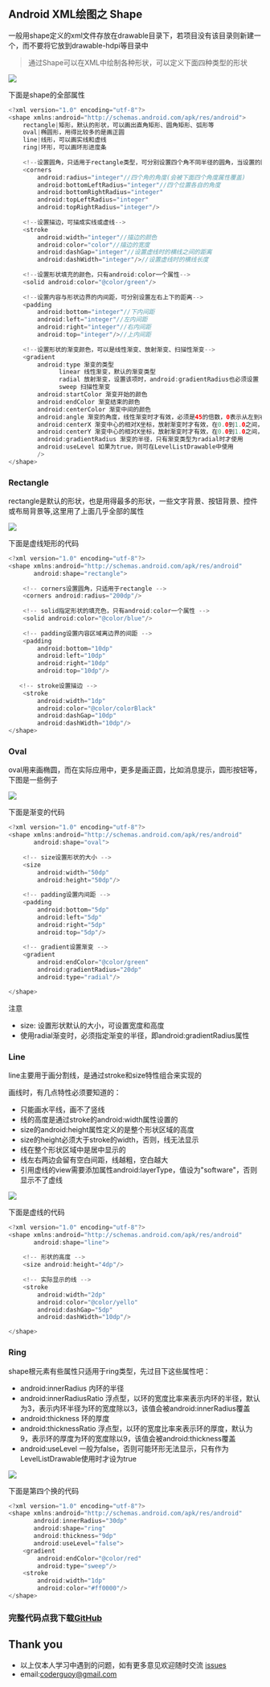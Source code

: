 ## Android XML绘图之 Shape

一般用shape定义的xml文件存放在drawable目录下，若项目没有该目录则新建一个，而不要将它放到drawable-hdpi等目录中

> 通过Shape可以在XML中绘制各种形状，可以定义下面四种类型的形状

![](https://github.com/CoderGuoy/AndroidNote/blob/master/screenshots/shape.png)

下面是shape的全部属性

```java
<?xml version="1.0" encoding="utf-8"?>
<shape xmlns:android="http://schemas.android.com/apk/res/android">
    rectangle|矩形，默认的形状，可以画出直角矩形、圆角矩形、弧形等
    oval|椭圆形，用得比较多的是画正圆
    line|线形，可以画实线和虚线
    ring|环形，可以画环形进度条
    
    <!--设置圆角，只适用于rectangle类型，可分别设置四个角不同半径的圆角，当设置的圆角半径很大时，比如200dp，就可变成弧形边了-->
    <corners
        android:radius="integer"//四个角的角度(会被下面四个角度属性覆盖)  
        android:bottomLeftRadius="integer"//四个位置各自的角度
        android:bottomRightRadius="integer"     
        android:topLeftRadius="integer"
        android:topRightRadius="integer"/>
        
    <!--设置描边，可描成实线或虚线-->
    <stroke
        android:width="integer"//描边的颜色
        android:color="color"//描边的宽度
        android:dashGap="integer"//设置虚线时的横线之间的距离
        android:dashWidth="integer"/>//设置虚线时的横线长度
        
    <!--设置形状填充的颜色，只有android:color一个属性-->
    <solid android:color="@color/green"/>
        
    <!--设置内容与形状边界的内间距，可分别设置左右上下的距离-->
    <padding
        android:bottom="integer"//下内间距
        android:left="integer"//左内间距
        android:right="integer"//右内间距
        android:top="integer"/>//上内间距
    
    <!--设置形状的渐变颜色，可以是线性渐变、放射渐变、扫描性渐变-->   
    <gradient
        android:type 渐变的类型
              linear 线性渐变，默认的渐变类型
              radial 放射渐变，设置该项时，android:gradientRadius也必须设置
              sweep 扫描性渐变
        android:startColor 渐变开始的颜色
        android:endColor 渐变结束的颜色
        android:centerColor 渐变中间的颜色
        android:angle 渐变的角度，线性渐变时才有效，必须是45的倍数，0表示从左到右，90表示从下到上
        android:centerX 渐变中心的相对X坐标，放射渐变时才有效，在0.0到1.0之间，默认为0.5，表示在正中间
        android:centerY 渐变中心的相对X坐标，放射渐变时才有效，在0.0到1.0之间，默认为0.5，表示在正中间
        android:gradientRadius 渐变的半径，只有渐变类型为radial时才使用
        android:useLevel 如果为true，则可在LevelListDrawable中使用
        />
</shape>
```

### Rectangle
rectangle是默认的形状，也是用得最多的形状，一些文字背景、按钮背景、控件或布局背景等,这里用了上面几乎全部的属性

![](https://github.com/CoderGuoy/AndroidNote/blob/master/screenshots/shape_rect.png)

下面是虚线矩形的代码
```java
<?xml version="1.0" encoding="utf-8"?>
<shape xmlns:android="http://schemas.android.com/apk/res/android"
       android:shape="rectangle">
       
    <!-- corners设置圆角，只适用于rectangle -->
    <corners android:radius="200dp"/>
    
    <!-- solid指定形状的填充色，只有android:color一个属性 -->
    <solid android:color="@color/blue"/>
    
    <!-- padding设置内容区域离边界的间距 -->
    <padding
        android:bottom="10dp"
        android:left="10dp"
        android:right="10dp"
        android:top="10dp"/>
        
   <!-- stroke设置描边 -->
    <stroke
        android:width="1dp"
        android:color="@color/colorBlack"
        android:dashGap="10dp"
        android:dashWidth="10dp"/>
</shape>
```

### Oval
oval用来画椭圆，而在实际应用中，更多是画正圆，比如消息提示，圆形按钮等，下图是一些例子

![](https://github.com/CoderGuoy/AndroidNote/blob/master/screenshots/shape_oval.png)

下面是渐变的代码
```java
<?xml version="1.0" encoding="utf-8"?>
<shape xmlns:android="http://schemas.android.com/apk/res/android"
       android:shape="oval">
       
    <!-- size设置形状的大小 -->
    <size
        android:width="50dp"
        android:height="50dp"/>
        
    <!-- padding设置内间距 -->
    <padding
        android:bottom="5dp"
        android:left="5dp"
        android:right="5dp"
        android:top="5dp"/>
    
    <!-- gradient设置渐变 -->
    <gradient
        android:endColor="@color/green"
        android:gradientRadius="20dp"
        android:type="radial"/>

</shape>
```

注意
- size: 设置形状默认的大小，可设置宽度和高度
- 使用radial渐变时，必须指定渐变的半径，即android:gradientRadius属性

### Line 
line主要用于画分割线，是通过stroke和size特性组合来实现的

画线时，有几点特性必须要知道的：
- 只能画水平线，画不了竖线
- 线的高度是通过stroke的android:width属性设置的
- size的android:height属性定义的是整个形状区域的高度
- size的height必须大于stroke的width，否则，线无法显示
- 线在整个形状区域中是居中显示的
- 线左右两边会留有空白间距，线越粗，空白越大
- 引用虚线的view需要添加属性android:layerType，值设为"software"，否则显示不了虚线

![](https://github.com/CoderGuoy/AndroidNote/blob/master/screenshots/shape_line.png)

下面是虚线的代码
```java
<?xml version="1.0" encoding="utf-8"?>
<shape xmlns:android="http://schemas.android.com/apk/res/android"
       android:shape="line">
       
    <!-- 形状的高度 -->
    <size android:height="4dp"/>
    
    <!-- 实际显示的线 -->
    <stroke
        android:width="2dp"
        android:color="@color/yello"
        android:dashGap="5dp"
        android:dashWidth="10dp"/>

</shape>
```

### Ring

shape根元素有些属性只适用于ring类型，先过目下这些属性吧：
- android:innerRadius 内环的半径
- android:innerRadiusRatio 浮点型，以环的宽度比率来表示内环的半径，默认为3，表示内环半径为环的宽度除以3，该值会被android:innerRadius覆盖
- android:thickness 环的厚度
- android:thicknessRatio 浮点型，以环的宽度比率来表示环的厚度，默认为9，表示环的厚度为环的宽度除以9，该值会被android:thickness覆盖
- android:useLevel 一般为false，否则可能环形无法显示，只有作为LevelListDrawable使用时才设为true


![](https://github.com/CoderGuoy/AndroidNote/blob/master/screenshots/shape_ring.png)

下面是第四个换的代码
```java
<?xml version="1.0" encoding="utf-8"?>
<shape xmlns:android="http://schemas.android.com/apk/res/android"
       android:innerRadius="30dp"
       android:shape="ring"
       android:thickness="9dp"
       android:useLevel="false">
    <gradient
        android:endColor="@color/red"
        android:type="sweep"/>
    <stroke
        android:width="1dp"
        android:color="#ff0000"/>
</shape>
```
### 完整代码点我下载[GitHub](https://github.com/CoderGuoy/Coder)

## Thank you

- 以上仅本人学习中遇到的问题，如有更多意见欢迎随时交流 [issues](https://github.com/CoderGuoy/MetalDesign/issues/1)
- email:coderguoy@gmail.com



